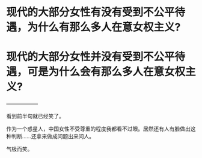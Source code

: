 # 现代的大部分女性有没有受到不公平待遇，为什么有那么多人在意女权主义?

现代的大部分女性并没有受到不公平待遇，可是为什么会有那么多人在意女权主义?
=====================================

——————

看到前半句就已经笑了。

作为一个惑星人，中国女性不受尊重的程度我都看不过眼。居然还有人有脸做出这种判断……还拿来做成问题出来问人。

气极而笑。



